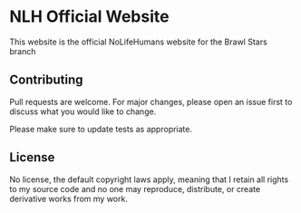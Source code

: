 # NLH Official Website

This website is the official NoLifeHumans website for the Brawl Stars branch

## Contributing
Pull requests are welcome. For major changes, please open an issue first to discuss what you would like to change.

Please make sure to update tests as appropriate.

## License
No license, the default copyright laws apply, meaning that I retain all rights to my source code and no one may reproduce, distribute, or create derivative works from my work.